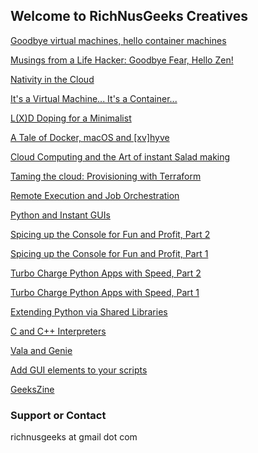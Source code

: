 ## Welcome to RichNusGeeks Creatives

[Goodbye virtual machines, hello container machines]([https://www.admin-magazine.com/Archive/2022/68/Goodbye-virtual-machines-hello-containermachines)

[Musings from a Life Hacker: Goodbye Fear, Hello Zen!](https://medium.com/@ankur.floss/musings-from-a-life-hacker-goodbye-fear-hello-zen-ab1e11196376)

[Nativity in the Cloud](https://medium.com/@ankur.floss/nativity-in-the-cloud-f14d9b197306)

[It's a Virtual Machine... It's a Container...](https://www.linkedin.com/pulse/its-virtual-machine-container-ankur-kumar?trk=portfolio_article-card_title)

[L(X)D Doping for a Minimalist](https://www.linkedin.com/pulse/lxd-doping-minimalist-ankur-kumar?trk=portfolio_article-card_title)

[A Tale of Docker, macOS and [xv]hyve](https://www.linkedin.com/pulse/cloud-computing-art-instant-salad-making-ankur-kumar?trk=portfolio_article-card_title)

[Cloud Computing and the Art of instant Salad making](https://www.linkedin.com/pulse/cloud-computing-art-instant-salad-making-ankur-kumar?trk=portfolio_article-card_title)

[Taming the cloud: Provisioning with Terraform](http://opensourceforu.com/2017/10/taming-cloud-provisioning-terraform/)

[Remote Execution and Job Orchestration](https://richnusgeeks.files.wordpress.com/2015/07/remotexecution_printversion.pdf)

[Python and Instant GUIs](https://richnusgeeks.files.wordpress.com/2012/05/pythonandinstantgui.pdf)

[Spicing up the Console for Fun and Profit, Part 2](https://www.opensourceforu.com/2011/11/spicing-up-console-for-fun-profit-2/)

[Spicing up the Console for Fun and Profit, Part 1](https://www.opensourceforu.com/2011/08/spicing-up-console-for-fun-profit-1/)

[Turbo Charge Python Apps with Speed, Part 2](https://www.opensourceforu.com/2010/12/turbo-charge-python-apps-with-speed-part-2/)

[Turbo Charge Python Apps with Speed, Part 1](https://www.opensourceforu.com/2010/07/turbo-charge-python-apps-with-speed-part-1/)

[Extending Python via Shared Libraries](https://www.opensourceforu.com/2010/05/extending-python-via-shared-libraries/)

[C and C++ Interpreters](https://richnusgeeks.files.wordpress.com/2016/02/interpretation_lpm.pdf)

[Vala and Genie](https://richnusgeeks.files.wordpress.com/2016/02/inthebottle_lpm1.pdf)

[Add GUI elements to your scripts](https://richnusgeeks.files.wordpress.com/2016/02/dialog_lpm.pdf)

[GeeksZine](https://richnusgeeks.wordpress.com/category/geekszine/)


### Support or Contact

richnusgeeks at gmail dot com

